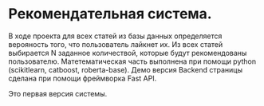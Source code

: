 # Рекомендательная система.

В ходе проекта для всех статей из базы данных определяется верояность того, что пользователь лайкнет их. 
Из всех статей выбирается N заданное количествой, которые будут рекомендованы пользователю.
Матетематическая часть выполнена при помощи python (scikitlearn, catboost, roberta-base). Демо версия Backend страницы сделана при помощи фреймворка Fast API.

Это первая версия системы.
